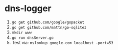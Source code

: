 # dns-logger
1. `go get github.com/google/gopacket`
2. `go get github.com/mattn/go-sqlite3`
3. `mkdir www`
4. `go run dnsServer.go`
5. Test via: `nslookup google.com localhost -port=53`
